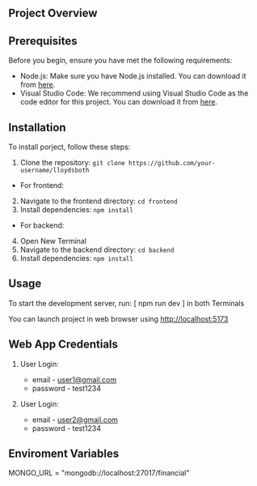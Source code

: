 ## Project Overview

## Prerequisites

Before you begin, ensure you have met the following requirements:

- Node.js: Make sure you have Node.js installed. You can download it from [here](https://nodejs.org/).
- Visual Studio Code: We recommend using Visual Studio Code as the code editor for this project. You can download it from [here](https://code.visualstudio.com/).

## Installation

To install porject, follow these steps:

1. Clone the repository: `git clone https://github.com/your-username/lloydsboth`

- For frontend:

2. Navigate to the frontend directory: `cd frontend`
3. Install dependencies: `npm install`

- For backend:

4. Open New Terminal
5. Navigate to the backend directory: `cd backend`
6. Install dependencies: `npm install`

## Usage

To start the development server, run: [ npm run dev ] in both Terminals

You can launch project in web browser using [http://localhost:5173](http://localhost:5173/)

## Web App Credentials

1. User Login:

   - email - user1@gmail.com
   - password - test1234

2. User Login:
   - email - user2@gmail.com
   - password - test1234

## Enviroment Variables

MONGO_URL = "mongodb://localhost:27017/financial"
